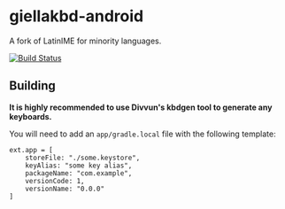 # giellakbd-android

A fork of LatinIME for minority languages.

[![Build Status](https://travis-ci.org/divvun/giellakbd-android.svg?branch=master)](https://travis-ci.org/divvun/giellakbd-android)

## Building

**It is highly recommended to use Divvun's kbdgen tool to generate any keyboards.**

You will need to add an `app/gradle.local` file with the following template:

```
ext.app = [
    storeFile: "./some.keystore",
    keyAlias: "some key alias",
    packageName: "com.example",
    versionCode: 1,
    versionName: "0.0.0"
]
```
